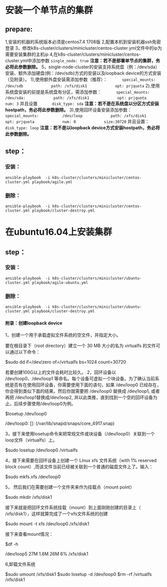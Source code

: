 # 安装一个单节点的集群
## prepare:
1,安装的机器的系统版本必须是centos7.4 1708版
2,配置本机到安装机器ssh免密登录
3，修改k8s-cluster/clusters/minicluster/centos-cluster.yml文件中的ip为需要安装集群的主机ip
4,在k8s-cluster/clusters/minicluster/centos-cluster.yml中添加参数
  `single_node: true`
  **注意：若不是部署单节点的集群，务必将此参数删除。**
5，single-node-cluster的安装支持系统盘（例：/dev/sda）安装、额外添加硬盘(例：/dev/sdb)方式的安装以及loopback device的方式安装（见附录）。
1),使用额外盘安装需添加参数（推荐）： 
`      special_mounts:`
`          /dev/sdb`
`            path: /xfs/disk1`
`            opt: prjquota`
2),使用系统盘安装的前提是系统盘有分区，需添加参数：
`      special_mounts:`
`          /dev/sda:`
`            path: /xfs/disk1`
`            opt: prjquota`
`            num: 3`
并且设置
`      disk_type: sda`
  **注意：若不是在系统盘以分区方式安装hostpath，务必将此参数删除。**
3),使用回环设备安装添加参数：
`      special_mounts:`
`          /dev/loop`
`            path: /xfs/disk1`
`            opt: prjquota`
`            num: 0`
`            size:30720`
并且设置：
`disk_type: loop`
 **注意：若不是以loopback device方式安装hostpath，务必将此参数删除。**

## step：
### 安装：
`ansible-playbook  -i k8s-cluster/clusters/minicluster/centos-cluster.yml playbook/agile.yml`

### 删除：
`ansible-playbook  -i k8s-cluster/clusters/minicluster/centos-cluster.yml playbook/cluster-destroy.yml`

# 在ubuntu16.04上安装集群
## step：
### 安装：
`ansible-playbook  -i k8s-cluster/clusters/minicluster/ubuntu-cluster.yml playbook/agile-ubuntu.yml`


### 删除：
`ansible-playbook  -i k8s-cluster/clusters/minicluster/ubuntu-cluster.yml playbook/cluster-destroy.yml`



#### 附录：创建loopback device

1，创建一个用于承载虚拟文件系统的空文件，并指定大小。

要在根目录下（root directory）建立一个 30 MB 大小的名为 virtualfs 的文件可以通过以下命令：

$sudo dd if=/dev/zero of=/virtualfs bs=1024 count=30720

若要创建100G以上的文件会耗时比较久。
2，回环设备以 /dev/loop0、/dev/loop1 等命名。每个设备可虚拟一个块设备。为了确认当前系统是否有在使用回环设备，你需要使用下面的语句，如果 /dev/loop0 已经存在，你会得到类似下面的结果。然后你就需要把 /dev/loop0 替换成 /dev/loop1, 或者再把 /dev/loop1替换成/dev/loop2, 并以此类推，直到找到一个空的回环设备为止。后续步骤使用/dev/loop0为例。

$losetup /dev/loop0

/dev/loop0: []: (/var/lib/snapd/snaps/core_4917.snap)

3，接下来使用losetup命令来把常规文件或块设备（/dev/loop0）关联到一个loop文件（virtualfs）上。

$sudo losetup /dev/loop0 /virtualfs

4，接下来需要在回环设备上创建一个 Linux xfs 文件系统（with 1% reserved block count）,而该文件当前已经被关联到一个普通的磁盘文件上了。输入：

$sudo mkfs.xfs /dev/loop0

5， 然后我们在需要创建一个文件夹来作为挂载点（mount point）

$sudo mkdir /xfs/disk1

接下来就是把回环文件系统挂载（mount）到上面刚刚创建的目录上（ /xfs/disk1），这样就算完成了一个xfs文件系统的创建

$sudo mount -t xfs /dev/loop0 /xfs/disk1

接下来查看mount情况：

$df -h

/dev/loop5       27M  1.6M   26M   6% /xfs/disk1

6,卸载文件系统

$sudo umount /xfs/disk1
$sudo losetup -d /dev/loop0
$rm -rf /virtualfs   /xfs/disk1
